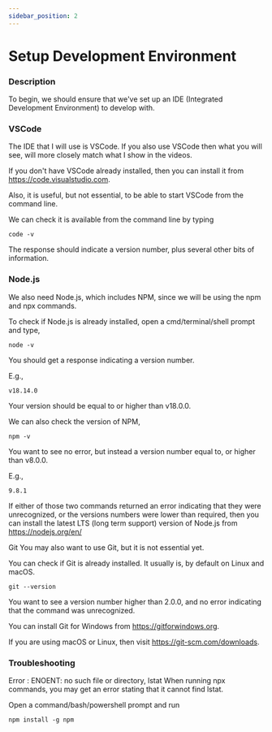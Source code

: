 ```yaml
---
sidebar_position: 2
---
```


# Setup Development Environment

### Description

To begin, we should ensure that we've set up an IDE (Integrated Development Environment) to develop with.

### VSCode

The IDE that I will use is VSCode. If you also use VSCode then what you will see, will more closely match what I show in the videos.

If you don't have VSCode already installed, then you can install it from https://code.visualstudio.com.

Also, it is useful, but not essential, to be able to start VSCode from the command line.

We can check it is available from the command line by typing

```
code -v
```

The response should indicate a version number, plus several other bits of information.

### Node.js

We also need Node.js, which includes NPM, since we will be using the npm and npx commands.

To check if Node.js is already installed, open a cmd/terminal/shell prompt and type,

```
node -v
```

You should get a response indicating a version number.

E.g.,

```
v18.14.0
```

Your version should be equal to or higher than v18.0.0.

We can also check the version of NPM,

```
npm -v
```

You want to see no error, but instead a version number equal to, or higher than v8.0.0.

E.g.,

```
9.8.1
```

If either of those two commands returned an error indicating that they were unrecognized, or the versions numbers were lower than required, then you can install the latest LTS (long term support) version of Node.js from https://nodejs.org/en/

Git
You may also want to use Git, but it is not essential yet.

You can check if Git is already installed. It usually is, by default on Linux and macOS.

```
git --version
```

You want to see a version number higher than 2.0.0, and no error indicating that the command was unrecognized.

You can install Git for Windows from https://gitforwindows.org.

If you are using macOS or Linux, then visit https://git-scm.com/downloads.

### Troubleshooting

Error : ENOENT: no such file or directory, lstat
When running npx commands, you may get an error stating that it cannot find lstat.

Open a command/bash/powershell prompt and run

```
npm install -g npm
```
